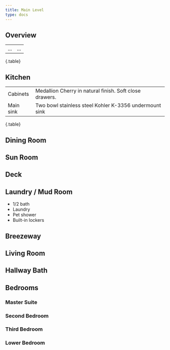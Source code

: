 ```yaml
---
title: Main Level
type: docs
---
```


## Overview

| | |
|-|-|
|...|...|
{.table}

## Kitchen


| | |
|-|-|
|Cabinets|Medallion Cherry in natural finish. Soft close drawers.|
|Main sink|Two bowl stainless steel Kohler K-3356 undermount sink|
{.table}

## Dining Room

## Sun Room

## Deck

## Laundry / Mud Room

* 1/2 bath
* Laundry
* Pet shower
* Built-in lockers

## Breezeway

## Living Room

## Hallway Bath

## Bedrooms

### Master Suite

### Second Bedroom

### Third Bedroom

### Lower Bedroom
